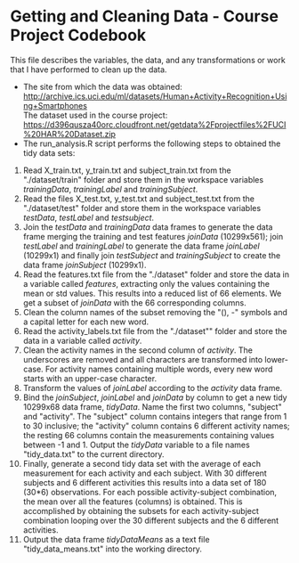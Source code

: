 Getting and Cleaning Data - Course Project Codebook
=================================================
This file describes the variables, the data, and any transformations or work that I have performed to clean up the data.  
* The site from which the data was obtained:  
http://archive.ics.uci.edu/ml/datasets/Human+Activity+Recognition+Using+Smartphones      
The dataset used in the course project:  
https://d396qusza40orc.cloudfront.net/getdata%2Fprojectfiles%2FUCI%20HAR%20Dataset.zip  
* The run_analysis.R script performs the following steps to obtained the tidy data sets:   
 1. Read X_train.txt, y_train.txt and subject_train.txt from the "./dataset/train" folder and store them in the workspace variables *trainingData*, *trainingLabel* and *trainingSubject*.       
 2. Read the files X_test.txt, y_test.txt and subject_test.txt from the "./dataset/test" folder and store them in the workspace variables *testData*, *testLabel* and *testsubject*.
 3. Join the *testData* and *trainingData* data frames to generate the data frame merging the training and test features *joinData* (10299x561); join *testLabel* and *trainingLabel* to generate the data frame *joinLabel* (10299x1) and finally join *testSubject* and *trainingSubject* to create the data frame *joinSubject* (10299x1).  
 4. Read the features.txt file from the "./dataset" folder and store the data in a variable called *features*, extracting only the values containing the mean or std values. This results into a reduced list of 66 elements. We get a subset of *joinData* with the 66 corresponding columns.  
 5. Clean the column names of the subset removing the "(), -" symbols and a capital letter for each new word.   
 6. Read the activity_labels.txt file from the "./dataset"" folder and store the data in a variable called *activity*.  
 7. Clean the activity names in the second column of *activity*. The underscores are removed and all characters are transformed into lower-case. For activity names containing multiple words, every new word starts with an upper-case character.  
 8. Transform the values of *joinLabel* according to the *activity* data frame.  
 9. Bind the *joinSubject*, *joinLabel* and *joinData* by column to get a new tidy 10299x68 data frame, *tidyData*. Name the first two columns, "subject" and "activity". The "subject" column contains integers that range from 1 to 30 inclusive; the "activity" column contains 6 different activity names; the resting 66 columns contain the measurements containing values between -1 and 1. Output the  *tidyData* variable to a file names "tidy_data.txt" to the current directory.  
 10. Finally, generate a second tidy data set with the average of each measurement for each activity and each subject. With 30 different subjects and 6 different activities this results into a data set of 180 (30*6) observations. For each possible activity-subject combination, the mean over all the features (columns) is obtained. This is accomplished by obtaining the subsets for each activity-subject combination looping over the 30 different subjects and the 6 different activities.
 11. Output the data frame *tidyDataMeans* as a text file "tidy_data_means.txt" into the working directory. 
 